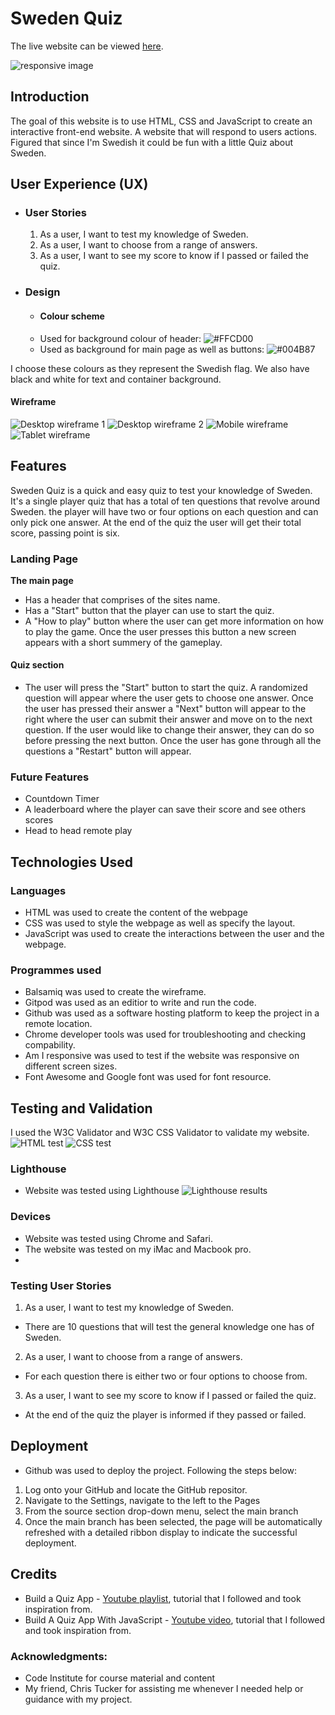 # Sweden Quiz 

The live website can be viewed [here](https://chapter256.github.io/sweden-quiz/).

![responsive image](assets/design/am-i-responsive.png)

## Introduction
The goal of this website is to use HTML, CSS and JavaScript to create an interactive front-end website. A website that will respond to users actions. Figured that since I'm Swedish it could be fun with a little Quiz about Sweden. 

## User Experience (UX)

- ### User Stories 

  1. As a user, I want to test my knowledge of Sweden. 
  2. As a user, I want to choose from a range of answers. 
  3. As a user, I want to see my score to know if I passed or failed the quiz.

- ### Design
  - #### Colour scheme 
  - Used for background colour of header: 
  ![#FFCD00](assets/design/header-colour.png)
  - Used as background for main page as well as buttons: 
  ![#004B87](assets/design/background-and-button-colour.png)
  
I choose these colours as they represent the Swedish flag. We also have black and white for text and container background. 

#### Wireframe
![Desktop wireframe 1](assets/wireframes/wireframe-quiz-option-1.jpeg)
![Desktop wireframe 2](assets/wireframes/wireframe-quiz-option-2.jpeg)
![Mobile wireframe](assets/wireframes/wireframe-quiz-iphone.jpeg)
![Tablet wireframe](assets/wireframes/wireframe-quiz-ipad.jpeg)

## Features
Sweden Quiz is a quick and easy quiz to test your knowledge of Sweden. It's a single player quiz that has a total of ten questions that revolve around Sweden. the player will have two or four options on each question and can only pick one answer. At the end of the quiz the user will get their total score, passing point is six.

### Landing Page 
**The main page**
* Has a header that comprises of the sites name. 
* Has a "Start" button that the player can use to start the quiz. 
* A "How to play" button where the user can get more information on how to play the game. Once the user presses this button a new screen appears with a short summery of the gameplay. 

#### Quiz section 
* The user will press the "Start" button to start the quiz. A randomized question will appear where the user gets to choose one answer. Once the user has pressed their answer a "Next" button will appear to the right where the user can submit their answer and move on to the next question. If the user would like to change their answer, they can do so before pressing the next button. Once the user has gone through all the questions a "Restart" button will appear. 

### Future Features 
* Countdown Timer
* A leaderboard where the player can save their score and see others scores
* Head to head remote play 

## Technologies Used 
### Languages
- HTML was used to create the content of the webpage 
- CSS was used to style the webpage as well as specify the layout. 
- JavaScript was used to create the interactions between the user and the webpage. 
### Programmes used
- Balsamiq was used to create the wireframe. 
- Gitpod was used as an editior to write and run the code. 
- Github was used as a software hosting platform to keep the project in a remote location.
- Chrome developer tools was used for troubleshooting and checking compability. 
- Am I responsive was used to test if the website was responsive on different screen sizes.
- Font Awesome and Google font was used for font resource. 

## Testing and Validation
I used the W3C Validator and W3C CSS Validator to validate my website.
![HTML test](assets/screenshots/html-validator.jpeg)
![CSS test](assets/screenshots/css-validator.jpeg)

### Lighthouse
- Website was tested using Lighthouse
![Lighthouse results](assets/screenshots/lighthouse.jpeg)

### Devices
- Website was tested using Chrome and Safari.
- The website was tested on my iMac and Macbook pro. 
- 
### Testing User Stories 
1. As a user, I want to test my knowledge of Sweden.
  - There are 10 questions that will test the general knowledge one has of Sweden. 
2. As a user, I want to choose from a range of answers.
  - For each question there is either two or four options to choose from. 
3. As a user, I want to see my score to know if I passed or failed the quiz.
  - At the end of the quiz the player is informed if they passed or failed. 
 
## Deployment 

- Github was used to deploy the project. Following the steps below: 
1. Log onto your GitHub and locate the GitHub repositor.
2. Navigate to the Settings, navigate to the left to the Pages 
3. From the source section drop-down menu, select the main branch
4. Once the main branch has been selected, the page will be automatically refreshed with a detailed ribbon display to indicate the successful deployment.

## Credits
* Build a Quiz App - [Youtube playlist](https://www.youtube.com/watch?v=u98ROZjBWy8&list=PLDlWc9AfQBfZIkdVaOQXi1tizJeNJipEx&index=1&ab_channel=JamesQQuick), tutorial that I followed and took inspiration from. 
* Build A Quiz App With JavaScript - [Youtube video](https://www.youtube.com/watch?v=riDzcEQbX6k&t=236s&ab_channel=WebDevSimplified), tutorial that I followed and took inspiration from. 

### Acknowledgments: 
- Code Institute for course material and content 
- My friend, Chris Tucker for assisting me whenever I needed help or guidance with my project. 
